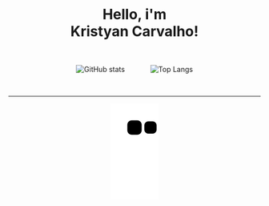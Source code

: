 <Br />

<div>
<h1 align="center">Hello, i'm <br /> Kristyan Carvalho!</h1>
</div>

<Br />
  
<div align="center">

![GitHub stats](https://github-readme-stats.vercel.app/api?username=kriscrv&show_icons=true&theme=tokyonight)‌ ‌ ‌ ‌ ‌ ‌ ‌ ‌ ‌ ‌ ‌ ‌ ‌ 
![Top Langs](https://github-readme-stats.vercel.app/api/top-langs/?username=kriscrv&theme=tokyonight)

</div>
  
<br />
 
<hr />

<div align="center">
  
![Snake animation](https://github.com/kriscrv/kriscrv/blob/output/github-contribution-grid-snake.svg)

</div>
  
<br />

